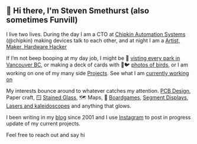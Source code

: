 ## 👋 Hi there, I'm Steven Smethurst (also sometimes Funvill)

I live two lives. 
During the day I am a CTO at [Chipkin Automation Systems](http://store.chipkin.com/) (@chipkin) making devices talk to each other, and at night I am a [Artist, Maker, Hardware Hacker](https://blog.abluestar.com/cv/)

If I’m not beep booping at my day job, I might be 🌳 [visting every park in Vancouver BC](https://blog.abluestar.com/projects/2020-vancouver-parks/), or making a deck of cards with 📸🐦 [photos of birds](https://blog.abluestar.com/projects/2021-bird-playing-cards/), or I am working on one of my many side [Projects](https://blog.abluestar.com/projects/). See what I am [currently working on](https://blog.abluestar.com/now)

My interests bounce around to whatever catches my attention. [PCB Design](https://blog.abluestar.com/projects/2022-monthly-habit-tracker/), Paper craft, 🪟 [Stained Glass](https://blog.abluestar.com/projects/2018-stained-glass-window/), 🗺️ Maps, 🎲 [Boardgames](https://blog.abluestar.com/projects/2023-skull-game-pcb/), [Segment Displays](https://blog.abluestar.com/projects/2019-illuminated-stained-glass-sixteen-segment-display/), [Lasers and kaleidoscopes](https://blog.abluestar.com/projects/2017-laser-kaleidoscope/) and anything that glows.

I been writing in my [blog](https://blog.abluestar.com/blog/) since 2001 and I use [Instagram](https://www.instagram.com/funvill/) to post in progress update of my current projects. 

Feel free to reach out and say hi
